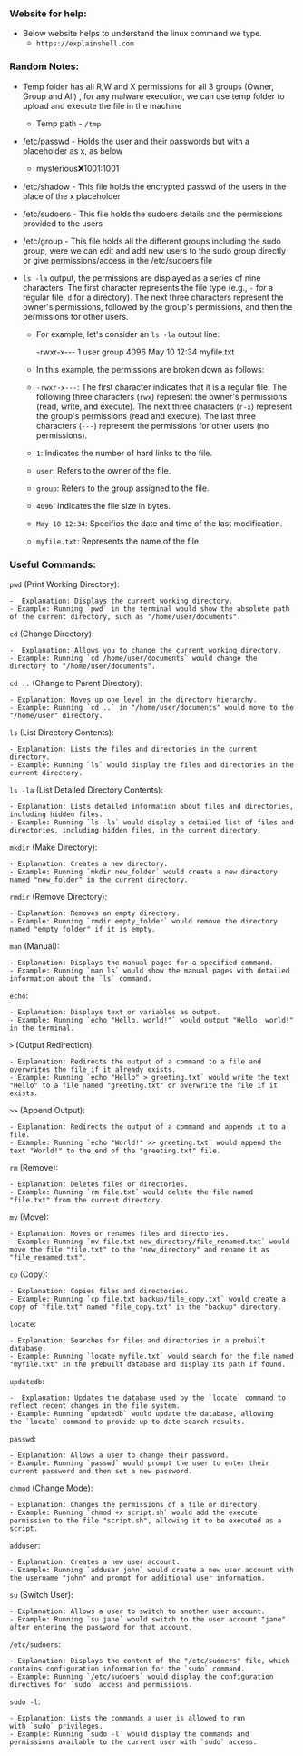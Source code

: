 
### Website for help:

- Below website helps to understand the linux command we type.
	- `https://explainshell.com`

### Random Notes:

-  Temp folder has all R,W and X permissions for all 3 groups (Owner, Group and All) , for any malware execution, we can use temp folder to upload and execute the file in the machine
	- Temp path - `/tmp`
- /etc/passwd - Holds the user and their passwords but with a placeholder as x, as below
	- mysterious:x:1001:1001
- /etc/shadow - This file holds the encrypted passwd of the users in the place of the x placeholder
- /etc/sudoers - This file holds the sudoers details and the permissions provided to the users
- /etc/group - This file holds all the different groups including the sudo group, were we can edit and add new users to the sudo group directly or give permissions/access in the /etc/sudoers file
- `ls -la` output, the permissions are displayed as a series of nine characters. The first character represents the file type (e.g., `-` for a regular file, `d` for a directory). The next three characters represent the owner's permissions, followed by the group's permissions, and then the permissions for other users.

	- For example, let's consider an `ls -la` output line:

		-rwxr-x--- 1 user group 4096 May 10 12:34 myfile.txt 

	- In this example, the permissions are broken down as follows:

	- `-rwxr-x---`: The first character indicates that it is a regular file. The following three characters (`rwx`) represent the owner's permissions (read, write, and execute). The next three characters (`r-x`) represent the group's permissions (read and execute). The last three characters (`---`) represent the permissions for other users (no permissions).
	- `1`: Indicates the number of hard links to the file.
	- `user`: Refers to the owner of the file.
	- `group`: Refers to the group assigned to the file.
	- `4096`: Indicates the file size in bytes.
	- `May 10 12:34`: Specifies the date and time of the last modification.
	- `myfile.txt`: Represents the name of the file.


### Useful Commands:

`pwd` (Print Working Directory):

	-  Explanation: Displays the current working directory.
    - Example: Running `pwd` in the terminal would show the absolute path of the current directory, such as "/home/user/documents".

`cd` (Change Directory):

	-  Explanation: Allows you to change the current working directory.
    - Example: Running `cd /home/user/documents` would change the directory to "/home/user/documents".

`cd ..` (Change to Parent Directory):

	- Explanation: Moves up one level in the directory hierarchy.
    - Example: Running `cd ..` in "/home/user/documents" would move to the "/home/user" directory.

`ls` (List Directory Contents):

	- Explanation: Lists the files and directories in the current directory.
    - Example: Running `ls` would display the files and directories in the current directory.

`ls -la` (List Detailed Directory Contents):

	- Explanation: Lists detailed information about files and directories, including hidden files.
    - Example: Running `ls -la` would display a detailed list of files and directories, including hidden files, in the current directory.

`mkdir` (Make Directory):

	- Explanation: Creates a new directory.
    - Example: Running `mkdir new_folder` would create a new directory named "new_folder" in the current directory.

`rmdir` (Remove Directory):

	- Explanation: Removes an empty directory.
    - Example: Running `rmdir empty_folder` would remove the directory named "empty_folder" if it is empty.

`man` (Manual):

	- Explanation: Displays the manual pages for a specified command.
    - Example: Running `man ls` would show the manual pages with detailed information about the `ls` command.

`echo`:

	- Explanation: Displays text or variables as output.
    - Example: Running `echo "Hello, world!"` would output "Hello, world!" in the terminal.

`>` (Output Redirection):

	- Explanation: Redirects the output of a command to a file and overwrites the file if it already exists.
    - Example: Running `echo "Hello" > greeting.txt` would write the text "Hello" to a file named "greeting.txt" or overwrite the file if it exists.

`>>` (Append Output):

	- Explanation: Redirects the output of a command and appends it to a file.
    - Example: Running `echo "World!" >> greeting.txt` would append the text "World!" to the end of the "greeting.txt" file.

`rm` (Remove):

	- Explanation: Deletes files or directories.
    - Example: Running `rm file.txt` would delete the file named "file.txt" from the current directory.

`mv` (Move):

	- Explanation: Moves or renames files and directories.
    - Example: Running `mv file.txt new_directory/file_renamed.txt` would move the file "file.txt" to the "new_directory" and rename it as "file_renamed.txt".

`cp` (Copy):

	- Explanation: Copies files and directories.
    - Example: Running `cp file.txt backup/file_copy.txt` would create a copy of "file.txt" named "file_copy.txt" in the "backup" directory.

`locate`:

	- Explanation: Searches for files and directories in a prebuilt database.
    - Example: Running `locate myfile.txt` would search for the file named "myfile.txt" in the prebuilt database and display its path if found.

`updatedb`:

	-  Explanation: Updates the database used by the `locate` command to reflect recent changes in the file system.
    - Example: Running `updatedb` would update the database, allowing the `locate` command to provide up-to-date search results.

`passwd`:

	- Explanation: Allows a user to change their password. 
	- Example: Running `passwd` would prompt the user to enter their current password and then set a new password.

`chmod` (Change Mode):

	- Explanation: Changes the permissions of a file or directory.
    - Example: Running `chmod +x script.sh` would add the execute permission to the file "script.sh", allowing it to be executed as a script.

`adduser`:

	- Explanation: Creates a new user account.
    - Example: Running `adduser john` would create a new user account with the username "john" and prompt for additional user information.

`su` (Switch User):

	- Explanation: Allows a user to switch to another user account.
    - Example: Running `su jane` would switch to the user account "jane" after entering the password for that account.

`/etc/sudoers`:

	- Explanation: Displays the content of the "/etc/sudoers" file, which contains configuration information for the `sudo` command.
    - Example: Running `/etc/sudoers` would display the configuration directives for `sudo` access and permissions.

`sudo -l`:

	- Explanation: Lists the commands a user is allowed to run with `sudo` privileges.
    - Example: Running `sudo -l` would display the commands and permissions available to the current user with `sudo` access.


